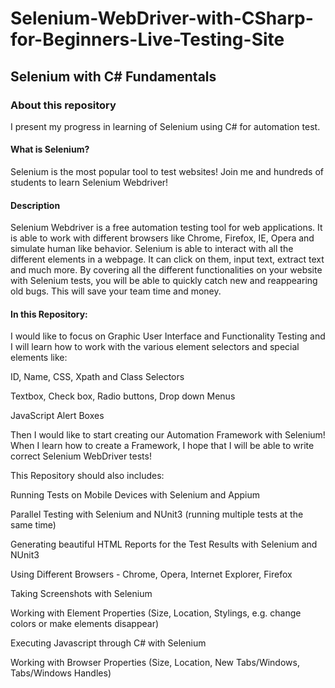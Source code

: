 # Selenium-WebDriver-with-CSharp-for-Beginners-Live-Testing-Site
## Selenium with C# Fundamentals


### About this repository
I present my progress in learning of Selenium using C# for automation test.
#### What is Selenium?
Selenium is the most popular tool to test websites! Join me and hundreds of students to learn Selenium Webdriver!


#### Description
Selenium Webdriver is a free automation testing tool for web applications. It is able to work with different browsers like Chrome, Firefox, IE, Opera and simulate human like behavior. Selenium is able to interact with all the different elements in a webpage. It can click on them, input text, extract text and much more. By covering all the different functionalities on your website with Selenium tests, you will be able to quickly catch new and reappearing old bugs. This will save your team time and money.


#### In this Repository:
I would like to focus on Graphic User Interface and Functionality Testing and I will learn how to work with the various element selectors and special elements like:

ID, Name, CSS, Xpath and Class Selectors

Textbox, Check box, Radio buttons, Drop down Menus

JavaScript Alert Boxes

Then I would like to start creating our Automation Framework with Selenium! When I learn how to create a Framework, I hope that I will be able to write correct Selenium WebDriver tests!

This Repository should also includes:

Running Tests on Mobile Devices with Selenium and Appium

Parallel Testing with Selenium and NUnit3 (running multiple tests at the same time)

Generating beautiful HTML Reports for the Test Results with Selenium and NUnit3

Using Different Browsers - Chrome, Opera, Internet Explorer, Firefox

Taking Screenshots with Selenium

Working with Element Properties (Size, Location, Stylings, e.g. change colors or make elements disappear)

Executing Javascript through C# with Selenium

Working with Browser Properties (Size, Location, New Tabs/Windows, Tabs/Windows Handles)
